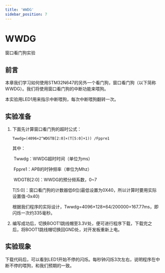 ```yaml
---
title: 'WWDG'
sidebar_position: 7
---
```


# WWDG

窗口看门狗实验

## 前言

本章我们学习如何使用STM32N647的另外一个看门狗，窗口看门狗（以下简称WWDG）。我们将使用窗口看门狗的中断功能来喂狗。

本实验用LED1用来指示中断喂狗，每次中断喂狗翻转一次。

## 实验准备

1. 下面先计算窗口看门狗的超时公式：

   ```apl
   Twwdg=(4096×2^WDGTB[2:0]×(T[5:0]+1)) /Fppre1
   ```

   其中：

   ​    Twwdg：WWDG超时时间（单位为ms）

   ​    Fppre1：APB的时钟频率（单位为Mhz）

   ​    WDGTB[2:0]：WWDG的预分频系数，0~7

   ​    T[5:0]：窗口看门狗的计数器低6位(最低设置为0X40，所以计算时要用实际设置值-0x40)

   根据我们程序的实际设计，Twwdg=4096×128×64/200000=167.77ms，即闪烁一次约335毫秒。

1. 编写成功后，切换BOOT1跳线帽至3.3V处，便可进行程序下载，下载完之后，将BOOT1跳线帽切换回GND处，对开发板重新上电。

## 实验现象

下载代码后，可以看到LED1开始不停的闪烁。每秒钟闪烁3次左右，说明程序在中断不停的喂狗，和我们预期的一致。
